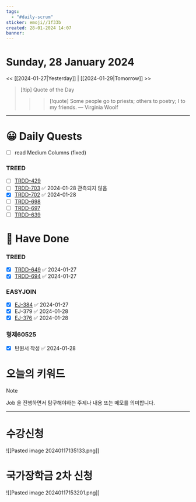 ```yaml
---
tags:
  - "#daily-scrum"
sticker: emoji//1f33b
created: 28-01-2024 14:07
banner:
---
```

# Sunday, 28 January 2024
<< [[2024-01-27|Yesterday]] | [[2024-01-29|Tomorrow]] >>

> [!tip] Quote of the Day  
> > > [!quote] Some people go to priests; others to poetry; I to my friends.
> — Virginia Woolf

---

#  😀 Daily Quests
- [ ] read Medium Columns (fixed)
### TREED
- [ ] [TRDD-429](https://alcherainc.atlassian.net/jira/software/projects/TRDD/boards/159?selectedIssue=TRDD-429)
- [ ] [TRDD-703](https://alcherainc.atlassian.net/jira/software/projects/TRDD/boards/159/backlog?selectedIssue=TRDD-703) ✅ 2024-01-28 관측되지 않음
- [x] [TRDD-702](https://alcherainc.atlassian.net/jira/software/projects/TRDD/boards/159/backlog?selectedIssue=TRDD-702) ✅ 2024-01-28
- [ ] [TRDD-698](https://alcherainc.atlassian.net/jira/software/projects/TRDD/boards/159?selectedIssue=TRDD-698)
- [ ] [TRDD-697](https://alcherainc.atlassian.net/jira/software/projects/TRDD/boards/159?selectedIssue=TRDD-697)
- [ ] [TRDD-639](https://alcherainc.atlassian.net/jira/software/projects/TRDD/boards/159?selectedIssue=TRDD-639)

# 🙂 Have Done
### TREED
- [x] [TRDD-649](https://alcherainc.atlassian.net/jira/software/projects/TRDD/boards/159?selectedIssue=TRDD-649) ✅ 2024-01-27
- [x] [TRDD-694](https://alcherainc.atlassian.net/jira/software/projects/TRDD/boards/159?selectedIssue=TRDD-694) ✅ 2024-01-27
### EASYJOIN
- [x] [EJ-384](https://machinegun.atlassian.net/browse/EJ-384) ✅ 2024-01-27
- [x] EJ-379 ✅ 2024-01-28
- [x] [EJ-376](https://machinegun.atlassian.net/browse/EJ-376) ✅ 2024-01-28

### 형제60525
- [x] 탄원서 작성 ✅ 2024-01-28


# 오늘의 키워드

> [!NOTE]
> Job 을 진행하면서 탐구해야하는 주제나 내용 또는 메모를 의미합니다.


---

# 수강신청

![[Pasted image 20240117135133.png]]

# 국가장학금 2차 신청

![[Pasted image 20240117153201.png]]
